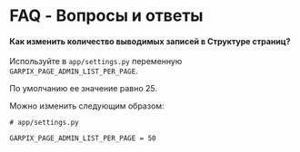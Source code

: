 # FAQ - Вопросы и ответы

#### Как изменить количество выводимых записей в Структуре страниц?

Используйте в `app/settings.py` переменную `GARPIX_PAGE_ADMIN_LIST_PER_PAGE`.

По умолчанию ее значение равно 25.

Можно изменить следующим образом:

```
# app/settings.py

GARPIX_PAGE_ADMIN_LIST_PER_PAGE = 50

```